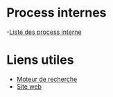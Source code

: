 <!-- TITLE: Accueil -->
<!-- SUBTITLE: Wiki regroupant les informations utiles relatives à WiSolv -->

# Process internes
-[Liste des process interne](/process/)
# Liens utiles
- [Moteur de recherche](https://google.com)
- [Site web](http://wisolv.com)
